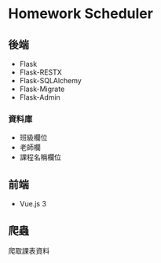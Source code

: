# Homework Scheduler
## 後端
- Flask
- Flask-RESTX
- Flask-SQLAlchemy
- Flask-Migrate
- Flask-Admin

### 資料庫
- 班級欄位 
- 老師欄
- 課程名稱欄位


## 前端
- Vue.js 3

## 爬蟲
爬取課表資料

